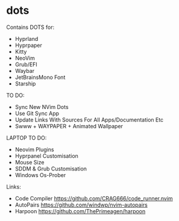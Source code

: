 # dots

Contains DOTS for:
- Hyprland
- Hyprpaper
- Kitty
- NeoVim
- Grub/EFI
- Waybar
- JetBrainsMono Font
- Starship
  
TO DO: 
- Sync New NVim Dots
- Use Git Sync App
- Update Links With Sources For All Apps/Documentation Etc
- Swww + WAYPAPER + Animated Wallpaper

LAPTOP TO DO: 
- Neovim Plugins
- Hyprpanel Customisation
- Mouse Size
- SDDM & Grub Customisation
- Windows Os-Prober

Links:
- Code Compiler https://github.com/CRAG666/code_runner.nvim
- AutoPairs https://github.com/windwp/nvim-autopairs
- Harpoon https://github.com/ThePrimeagen/harpoon
